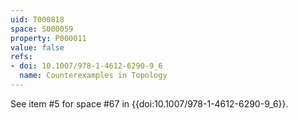 ```yaml
---
uid: T000818
space: S000059
property: P000011
value: false
refs:
- doi: 10.1007/978-1-4612-6290-9_6
  name: Counterexamples in Topology
---
```


See item #5 for space #67 in {{doi:10.1007/978-1-4612-6290-9_6}}.
